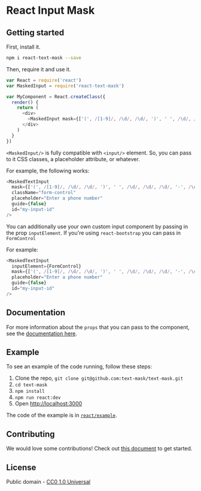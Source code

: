 # React Input Mask

## Getting started

First, install it.

```bash
npm i react-text-mask --save
```

Then, require it and use it.

```js
var React = require('react')
var MaskedInput = require('react-text-mask')

var MyComponent = React.createClass({
  render() {
    return (
      <div>
        <MaskedInput mask={['(', /[1-9]/, /\d/, /\d/, ')', ' ', /\d/, /\d/, /\d/, '-', /\d/, /\d/, /\d/, /\d/]} />
      </div>
    )
  }
})
```

`<MaskedInput/>` is fully compatible with `<input/>` element. So, you can
pass to it CSS classes, a placeholder attribute, or whatever.

For example, the following works:

```js
<MaskedTextInput
  mask={['(', /[1-9]/, /\d/, /\d/, ')', ' ', /\d/, /\d/, /\d/, '-', /\d/, /\d/, /\d/, /\d/]}
  className="form-control"
  placeholder="Enter a phone number"
  guide={false}
  id="my-input-id"
/>
```

You can additionally use your own custom input component by passing in the prop `inputElement`.
If you're using `react-bootstrap` you can pass in `FormControl`

For example:

```js
<MaskedTextInput
  inputElement={FormControl}
  mask={['(', /[1-9]/, /\d/, /\d/, ')', ' ', /\d/, /\d/, /\d/, '-', /\d/, /\d/, /\d/, /\d/]}
  placeholder="Enter a phone number"
  guide={false}
  id="my-input-id"
/>
```


## Documentation

For more information about the `props` that you can pass to the component, see
the [documentation here](https://github.com/text-mask/text-mask/blob/master/componentDocumentation.md#readme).

## Example

To see an example of the code running, follow these steps:

1. Clone the repo, `git clone git@github.com:text-mask/text-mask.git`
1. `cd text-mask`
1. `npm install`
1. `npm run react:dev`
1. Open [http://localhost:3000](http://localhost:3000)

The code of the example is in [`react/example`](https://github.com/text-mask/text-mask/tree/master/react/example).

## Contributing

We would love some contributions! Check out [this document](https://github.com/text-mask/text-mask/blob/master/howToContribute.md#readme) to get started.

## License

Public domain - [CC0 1.0 Universal](https://creativecommons.org/publicdomain/zero/1.0/)
